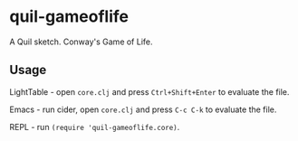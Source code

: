 # quil-gameoflife

A Quil sketch. Conway's Game of Life.

## Usage

LightTable - open `core.clj` and press `Ctrl+Shift+Enter` to evaluate the file.

Emacs - run cider, open `core.clj` and press `C-c C-k` to evaluate the file.

REPL - run `(require 'quil-gameoflife.core)`.
